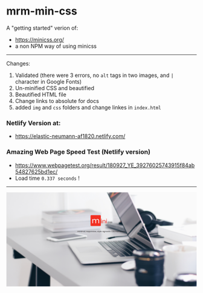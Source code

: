 # mrm-min-css

A "getting started" verion of:
- https://minicss.org/
- a non NPM way of using minicss

---

Changes:
1. Validated (there were 3 errors, no `alt` tags in two images, and `|` character in Google Fonts)
1. Un-minified CSS and beautified
1. Beautified HTML file
1. Change links to absolute for docs
1. added `img` and `css` folders and change linkes in `index.html`

### Netlify Version at:
- https://elastic-neumann-af1820.netlify.com/


### Amazing Web Page Speed Test (Netlify version)
- https://www.webpagetest.org/result/180927_YE_39276025743915f84ab54827625bd1ec/
- Load time `0.337 seconds` !

---

![](https://raw.githubusercontent.com/mrmccormack/mrm-min-css/master/page_thumb.png)